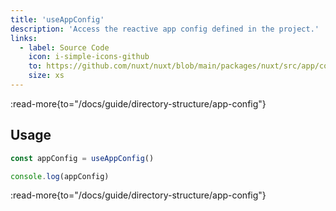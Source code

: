 ```yaml
---
title: 'useAppConfig'
description: 'Access the reactive app config defined in the project.'
links:
  - label: Source Code
    icon: i-simple-icons-github
    to: https://github.com/nuxt/nuxt/blob/main/packages/nuxt/src/app/config.ts
    size: xs
---
```


:read-more{to="/docs/guide/directory-structure/app-config"}

## Usage

```ts
const appConfig = useAppConfig()

console.log(appConfig)
```

:read-more{to="/docs/guide/directory-structure/app-config"}
